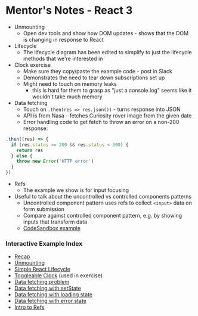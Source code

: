 # Mentor's Notes - React 3

- Unmounting
  - Open dev tools and show how DOM updates - shows that the DOM is changing in response to React
- Lifecycle
  - The lifecycle diagram has been edited to simplify to just the lifecycle methods that we're interested in
- Clock exercise
  - Make sure they copy/paste the example code - post in Slack
  - Demonstrates the need to tear down subscriptions set up
  - Might need to touch on memory leaks
    - this is hard for them to grasp as "just a console.log" seems like it wouldn't take much memory
- Data fetching
  - Touch on `.then(res => res.json())` - turns response into JSON
  - API is from Nasa - fetches Curiosity rover image from the given date
  - Error handling code to get fetch to throw an error on a non-200 response:

```js
.then((res) => {
  if (res.status >= 200 && res.status < 300) {
    return res
  } else {
    throw new Error('HTTP error')
  }
})
```

- Refs
  - The example we show is for input focusing
- Useful to talk about the uncontrolled vs controlled components patterns
  - Uncontrolled component pattern uses refs to collect `<input>` data on form submission
  - Compare against controlled component pattern, e.g. by showing inputs that transform data
  - [CodeSandbox example](https://codesandbox.io/s/n53127o16p)

### Interactive Example Index

- [Recap](https://codesandbox.io/s/7j21mrq08x)
- [Unmounting](https://codesandbox.io/s/xmo8oo514)
- [Simple React Lifecycle](https://codesandbox.io/s/m5z2v36x1y)
- [Toggleable Clock](https://codesandbox.io/s/p9q2wq069j) (used in exercise)
- [Data fetching problem](https://codesandbox.io/s/4rkovwq0kw)
- [Data fetching with setState](https://codesandbox.io/s/5kk53yx6ll)
- [Data fetching with loading state](https://codesandbox.io/s/93zr0xz32r)
- [Data fetching with error state](https://codesandbox.io/s/6v9qo90r2r)
- [Intro to Refs](https://codesandbox.io/s/yw510x1l81)
